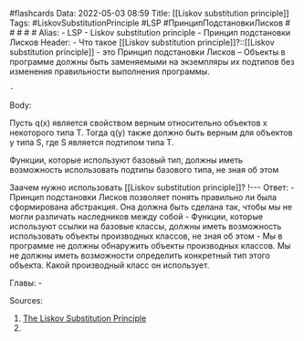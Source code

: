 #flashcards 
Data: 2022-05-03 08:59
Title: [[Liskov substitution principle]]
Tags: #LiskovSubstitutionPrinciple #LSP #ПринципПодстановкиЛисков # # # # #
Alias:
	- LSP
	- Liskov substitution principle
	- Принцип подстановки Лисков
Header:
	- Что такое [[Liskov substitution principle]]?::[[Liskov substitution principle]] - это Принцип подстановки Лисков – Объекты в программе должны быть заменяемыми на экземпляры их подтипов без изменения правильности выполнения программы.
<!--SR:!2023-11-03,10,290-->
	- 
Body:

Пусть q(x) является свойством верным
относительно объектов x некоторого
типа T. Тогда q(y) также должно быть
верным для объектов y типа S, где S
является подтипом типа T.

Функции, которые используют базовый тип, должны иметь возможность использовать подтипы базового типа, не зная об этом


Заачем нужно использовать [[Liskov substitution principle]]?
!---
Ответ:
	- Принцип подстановки Лисков позволяет понять правильно ли была сформирована абстракция. Она должна быть сделана так, чтобы мы не могли различать наследников между собой
	- Функции, которые используют ссылки на базовые классы, должны иметь возможность использовать объекты производных классов, не зная об этом
	- Мы в программе не должны обнаружить объекты производных классов. Мы не должны иметь возможности определить конкретный тип этого объекта. Какой производный класс он использует.
<!--SR:!2023-11-03,10,330-->


Главы:
	- 

Sources:
1) [The Liskov Substitution Principle](https://web.archive.org/web/20150905081111/http://www.objectmentor.com/resources/articles/lsp.pdf)
2) []()
